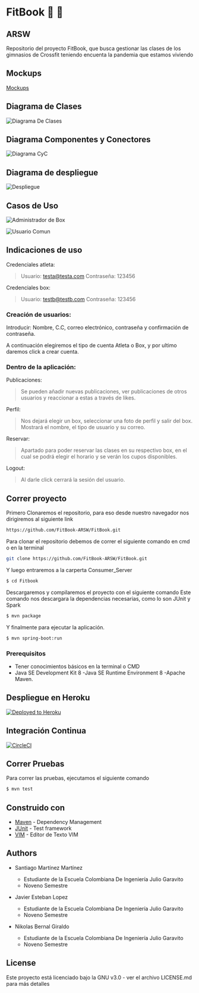 # FitBook :bicyclist: :mountain_bicyclist:
## ARSW

Repositorio del proyecto FitBook, que busca gestionar las clases de los gimnasios de Crossfit teniendo encuenta la pandemia que estamos viviendo

## Mockups

[Mockups](https://app.moqups.com/lH5QmmXTxY/view)

## Diagrama de Clases

![Diagrama De Clases](./img/diagramaclases.PNG)

## Diagrama Componentes y Conectores

![Diagrama CyC](./img/cyc.PNG)

## Diagrama de despliegue
![Despliegue](./img/despliegue.png)

## Casos de Uso

![Administrador de Box](./img/casosdeusouno.png)

![Usuario Comun](./img/casosdeusodos.png)

## Indicaciones de uso

Credenciales atleta: 
> Usuario: testa@testa.com
> Contraseña: 123456

Credenciales box: 
> Usuario: testb@testb.com
> Contraseña: 123456

### Creación de usuarios: 
Introducir: Nombre, C.C, correo electrónico, contraseña y confirmación de contraseña.

A continuación elegiremos el tipo de cuenta Atleta o Box, y por ultimo daremos click a crear cuenta.

### Dentro de la aplicación:
Publicaciones: 
   >Se pueden añadir nuevas publicaciones, ver publicaciones de otros usuarios y reaccionar a estas a través de likes.

Perfil:
   > Nos dejará elegir un box, seleccionar una foto de perfil y salir del box. Mostrará el nombre, el tipo de usuario y su correo.

Reservar:
   > Apartado para poder reservar las clases en su respectivo box, en el cual se podrá elegir el horario y se verán los cupos disponibles.

Logout:
   > Al darle click cerrará la sesión del usuario.

## Correr proyecto

Primero Clonaremos el repositorio, para eso desde nuestro navegador nos dirigiremos al siguiente link

```sh
https://github.com/FitBook-ARSW/FitBook.git
```

Para clonar el repositorio debemos de correr el siguiente comando en cmd o en la terminal 

```sh
git clone https://github.com/FitBook-ARSW/FitBook.git
 ```

 Y luego entraremos a la carperta Consumer_Server

```sh
$ cd Fitbook
 ```
Descargaremos y compilaremos el proyecto con el siguiente comando
Este comando nos descargara la dependencias necesarias, como lo son JUnit y Spark

 ```sh
$ mvn package
 ```
 Y finalmente para ejecutar la aplicación.

 ```sh
$ mvn spring-boot:run
 ```

### Prerequisitos

* Tener conocimientos básicos en la terminal o CMD
* Java SE Development Kit 8 -Java SE Runtime Environment 8 -Apache Maven.


## Despliegue en Heroku

[![Deployed to Heroku](https://www.herokucdn.com/deploy/button.png)](https://secure-lake-15708.herokuapp.com/)

## Integración Continua

[![CircleCI](https://circleci.com/gh/FitBookApp/Back_FitBook.svg?style=svg)](https://app.circleci.com/pipelines/github/FitBookApp/Back_FitBook)

## Correr Pruebas

Para correr las pruebas, ejecutamos el siguiente comando

```sh
$ mvn test
 ```

## Construido con

* [Maven](https://maven.apache.org/) - Dependency Management
* [JUnit](https://mvnrepository.com/artifact/junit/junit) - Test framework
* [VIM](https://www.vim.org/download.php) - Editor de Texto VIM

## Authors

 - Santiago Martínez Martínez 
    - Estudiante de la Escuela Colombiana De Ingeniería Julio Garavito 
    - Noveno Semestre

 - Javier Esteban Lopez
    - Estudiante de la Escuela Colombiana De Ingeniería Julio Garavito 
    - Noveno Semestre

 - Nikolas Bernal Giraldo
    - Estudiante de la Escuela Colombiana De Ingeniería Julio Garavito 
    - Noveno Semestre

## License

Este proyecto está licenciado bajo la GNU v3.0 - ver el archivo LICENSE.md para más detalles
 
